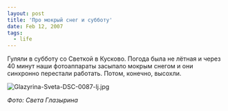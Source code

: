 ```yaml
---
layout: post
title: 'Про мокрый снег и субботу'
date: Feb 12, 2007
tags:
  - life
---
```


Гуляли в субботу со Светкой в Кусково. Погода была не лётная и через 40 минут наши фотоаппараты засыпало мокрым снегом и они синхронно перестали работать. Потом, конечно, высохли.

![Glazyrina-Sveta-DSC-0087-lj.jpg](upload://Glazyrina-Sveta-DSC-0087-lj.jpg)

*Фото: Света Глазырина*
